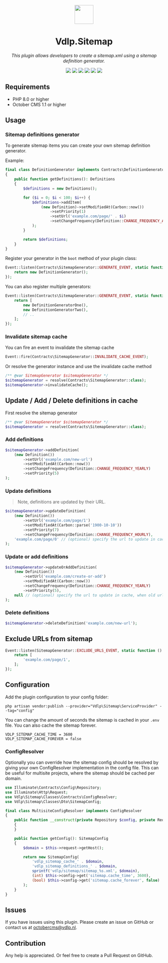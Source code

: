 <p align="center">
	<img height="60px" width="60px" src="https://plugins.vdlp.nl/octobercms/icons/Vdlp.Sitemap.svg">
	<h1 align="center">Vdlp.Sitemap</h1>
</p>

<p align="center">
	<em>This plugin allows developers to create a sitemap.xml using a sitemap definition generator.</em>
</p>

<p align="center">
	<img src="https://badgen.net/packagist/php/vdlp/oc-sitemap-plugin">
	<img src="https://badgen.net/packagist/license/vdlp/oc-sitemap-plugin">
	<img src="https://badgen.net/packagist/v/vdlp/oc-sitemap-plugin/latest">
	<img src="https://badgen.net/badge/cms/October%20CMS">
	<img src="https://badgen.net/badge/type/plugin">
	<img src="https://plugins.vdlp.nl/octobercms/badge/installations.php?plugin=vdlp-sitemap">
</p>

## Requirements

- PHP 8.0 or higher
- October CMS 1.1 or higher

## Usage

### Sitemap definitions generator

To generate sitemap items you can create your own sitemap definition generator.

Example:

```php
final class DefinitionGenerator implements Contracts\DefinitionGenerator
{
    public function getDefinitions(): Definitions
    {
        $definitions = new Definitions();

        for ($i = 0; $i < 100; $i++) {
            $definitions->addItem(
                (new Definition)->setModifiedAt(Carbon::now())
                    ->setPriority(1)
                    ->setUrl('example.com/page/' . $i)
                    ->setChangeFrequency(Definition::CHANGE_FREQUENCY_ALWAYS)
            );
        }

        return $definitions;
    }
}
```

Register your generator in the `boot` method of your plugin class:

```php
Event::listen(Contracts\SitemapGenerator::GENERATE_EVENT, static function(): DefinitionGenerator {
    return new DefinitionGenerator();
});
```

You can also register multiple generators:

```php
Event::listen(Contracts\SitemapGenerator::GENERATE_EVENT, static function(): array {
    return [
        new DefinitionGeneratorOne(),
        new DefinitionGeneratorTwo(),
        // ..
    ];
});
```

### Invalidate sitemap cache

You can fire an event to invalidate the sitemap cache

```php
Event::fire(Contracts\SitemapGenerator::INVALIDATE_CACHE_EVENT);
```

Or resolve the generator instance and use the invalidate cache method

```php
/** @var SitemapGenerator $sitemapGenerator */
$sitemapGenerator = resolve(Contracts\SitemapGenerator::class);
$sitemapGenerator->invalidateCache();
```

## Update / Add / Delete definitions in cache

First resolve the sitemap generator

```php
/** @var SitemapGenerator $sitemapGenerator */
$sitemapGenerator = resolve(Contracts\SitemapGenerator::class);
```

### Add definitions

```php
$sitemapGenerator->addDefinition(
    (new Definition())
        ->setUrl('example.com/new-url')
        ->setModifiedAt(Carbon::now())
        ->setChangeFrequency(Definition::CHANGE_FREQUENCY_YEARLY)
        ->setPriority(5)
);
```

### Update definitions

> Note, definitions are updated by their URL.

```php
$sitemapGenerator->updateDefinition(
    (new Definition())
        ->setUrl('example.com/page/1')
        ->setModifiedAt(Carbon::parse('1900-10-10'))
        ->setPriority(7)
        ->setChangeFrequency(Definition::CHANGE_FREQUENCY_HOURLY),
    'example.com/page/0' // (optional) specify the url to update in cache, when old url is null the definition url will be used.
);
```

### Update or add definitions

```php
$sitemapGenerator->updateOrAddDefinition(
    (new Definition())
        ->setUrl('example.com/create-or-add')
        ->setModifiedAt(Carbon::now())
        ->setChangeFrequency(Definition::CHANGE_FREQUENCY_YEARLY)
        ->setPriority(5),
    null // (optional) specify the url to update in cache, when old url is null the definition url will be used.
);
```

### Delete definitions

```php
$sitemapGenerator->deleteDefinition('example.com/new-url');
```

## Exclude URLs from sitemap

```php
Event::listen(SitemapGenerator::EXCLUDE_URLS_EVENT, static function (): array {
    return [
        'example.com/page/1',
    ];
});
```

## Configuration

Add the plugin configuration to your config folder:

```
php artisan vendor:publish --provider="Vdlp\Sitemap\ServiceProvider" --tag="config"
```

You can change the amount of seconds the sitemap is cached in your `.env` file.
You can also cache the sitemap forever.

 ```dotenv
VDLP_SITEMAP_CACHE_TIME = 3600
VDLP_SITEMAP_CACHE_FOREVER = false
```

### ConfigResolver

Optionally you can override how the sitemap config should be resolved by giving your own ConfigResolver implementation in the config file.
This can be useful for multisite projects, where the sitemap should be cached per domain.

```php
use Illuminate\Contracts\Config\Repository;
use Illuminate\Http\Request;
use Vdlp\Sitemap\Classes\Contracts\ConfigResolver;
use Vdlp\Sitemap\Classes\Dto\SitemapConfig;

final class MultisiteConfigResolver implements ConfigResolver
{
    public function __construct(private Repository $config, private Request $request)
    {
    }

    public function getConfig(): SitemapConfig
    {
        $domain = $this->request->getHost();

        return new SitemapConfig(
            'vdlp_sitemap_cache_' . $domain,
            'vdlp_sitemap_definitions_' . $domain,
            sprintf('vdlp/sitemap/sitemap_%s.xml', $domain),
            (int) $this->config->get('sitemap.cache_time', 3600),
            (bool) $this->config->get('sitemap.cache_forever', false)
        );
    }
}
```

## Issues

If you have issues using this plugin. Please create an issue on GitHub or contact us at [octobercms@vdlp.nl]().

## Contribution

Any help is appreciated. Or feel free to create a Pull Request on GitHub.
